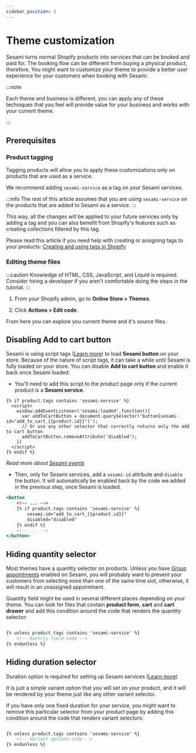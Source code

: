 ```yaml
---
sidebar_position: 3
---
```


# Theme customization

Sesami turns normal Shopify products into services that can be booked and paid for. The booking flow can be different from buying a physical product, therefore, You might want to customize your theme to provide a better user experience for your customers when booking with Sesami.


:::note

Each theme and business is different, you can apply any of these techniques that you feel will provide value for your business and works with your current theme.

:::

## Prerequisites

### Product tagging
Tagging products will allow you to apply these customizations only on products that are used as a service.

We recommend adding `sesami-service` as a tag on your Sesami services.

:::info
The rest of this article assumes that you are using `sesami-service` on the products that are added to Sesami as a service.
:::

This way, all the changes will be applied to your future services only by adding a tag and you can also benefit from Shopify's features such as creating collections filtered by this tag.

Please read this article if you need help with creating or assigning tags to your products:
[Creating and using tags in Shopify](https://help.shopify.com/en/manual/shopify-admin/productivity-tools/using-tags)

### Editing theme files
:::caution
Knowledge of HTML, CSS, JavaScript, and Liquid is required. Consider hiring a developer if you aren't comfortable doing the steps in the tutorial.
:::

1. From your Shopify admin, go to **Online Store > Themes**.

1. Click **Actions > Edit code**.

From here you can explore you current theme and it's source files.

## Disabling Add to cart button
Sesami is using script tags ([Learn more](/docs/intro#storefront)) to load **Sesami button** on your store. Because of the nature of script tags, it can take a while until Sesami is fully loaded on your store. You can disable **Add to cart button** and enable it back once Sesami loaded:

- You'll need to add this script to the product page only if the current product is a **Sesami service**. 

```markup
{% if product.tags contains 'sesami-service' %}
  <script>
    window.addEventListener('sesami:loaded',function(){
      var addToCartButton = document.querySelector('button[sesami-id="add_to_cart_{{product.id}}"]');
      // Or use any other selector that correctly returns only the add to cart button
      addToCartButton.removeAttribute('disabled');
    })
  </script>
{% endif %}
```
*Read more about [Sesami events](/docs/storefront-integration/anatomy-of-sesami-button#events)*

- Then, only for Sesami services, add a `sesami-id` attribute and `disable` the button. It will automatically be enabled back by the code we added in the previous step, once Sesami is loaded.

```handlebars {3,4,5,6}
<button
	<!-- ... -->
	{% if product.tags contains 'sesami-service' %}
		sesami-id="add_to_cart_{{product.id}}"
		disabled="disabled"
	{% endif %}
	<!-- ... -->
</button>
```


## Hiding quantity selector

Most themes have a quantity selector on products. Unless you have [Group appointments](https://help.sesami.co/hc/en-us/articles/360052498913-Group-Appointments) enabled on Sesami, you will probably want to prevent your customers from selecting more than one of the same time slot, otherwise, it will result in an unassigned appointment.

Quantity field might be used in several different places depending on your theme. You can look for files that contain **product form**, **cart** and **cart drawer** and add this condition around the code that renders the quantity selector:

```handlebars

{% unless product.tags contains 'sesami-service' %}
    <!-- Qantity field code -->
{% endunless %}

```


## Hiding duration selector

Duration option is required for setting up Sesami services ([Learn more](https://help.sesami.co/hc/en-us/articles/360037521993-How-do-I-set-up-my-Sesami-account-))

It is just a simple variant option that you will set on your product, and it will be rendered by your theme just like any other variant selector.

If you have only one fixed duration for your service, you might want to remove this particular selector from your product page by adding this condition around the code that renders variant selectors:

```handlebars

{% unless product.tags contains 'sesami-service' %}
    <!-- Variant options code -->
{% endunless %}

```


